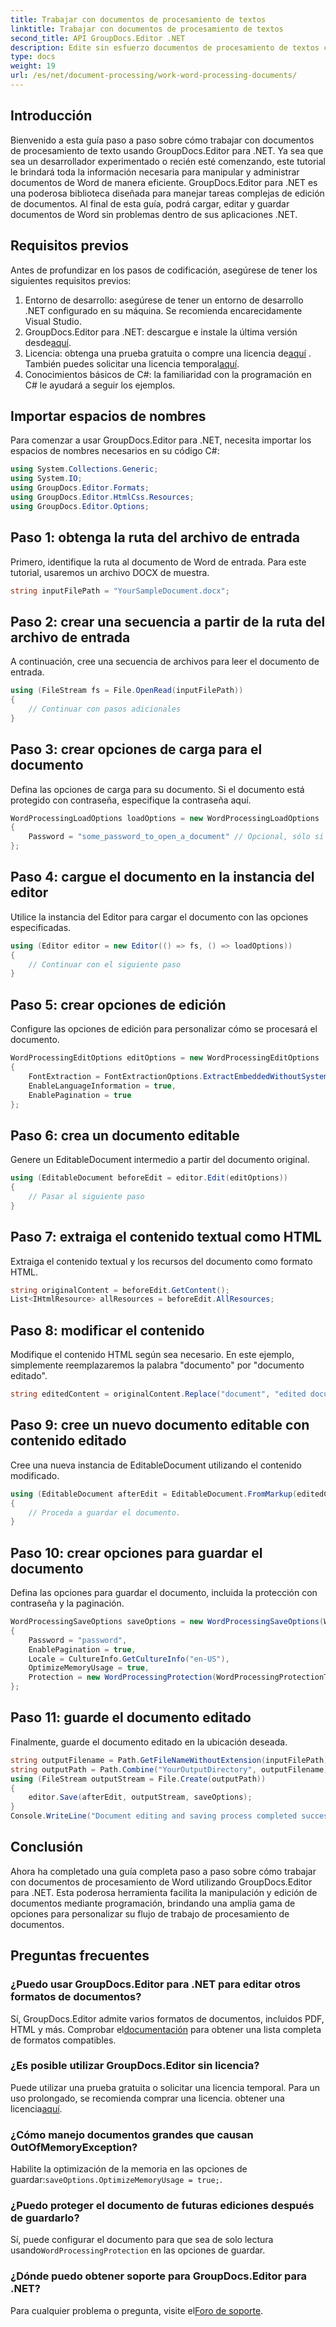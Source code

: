 ```yaml
---
title: Trabajar con documentos de procesamiento de textos
linktitle: Trabajar con documentos de procesamiento de textos
second_title: API GroupDocs.Editor .NET
description: Edite sin esfuerzo documentos de procesamiento de textos con GroupDocs.Editor para .NET. Siga nuestro tutorial detallado paso a paso para mejorar sus habilidades de gestión de documentos.
type: docs
weight: 19
url: /es/net/document-processing/work-word-processing-documents/
---
```

## Introducción
Bienvenido a esta guía paso a paso sobre cómo trabajar con documentos de procesamiento de texto usando GroupDocs.Editor para .NET. Ya sea que sea un desarrollador experimentado o recién esté comenzando, este tutorial le brindará toda la información necesaria para manipular y administrar documentos de Word de manera eficiente. GroupDocs.Editor para .NET es una poderosa biblioteca diseñada para manejar tareas complejas de edición de documentos. Al final de esta guía, podrá cargar, editar y guardar documentos de Word sin problemas dentro de sus aplicaciones .NET.
## Requisitos previos
Antes de profundizar en los pasos de codificación, asegúrese de tener los siguientes requisitos previos:
1. Entorno de desarrollo: asegúrese de tener un entorno de desarrollo .NET configurado en su máquina. Se recomienda encarecidamente Visual Studio.
2.  GroupDocs.Editor para .NET: descargue e instale la última versión desde[aquí](https://releases.groupdocs.com/editor/net/).
3.  Licencia: obtenga una prueba gratuita o compre una licencia de[aquí](https://purchase.groupdocs.com/buy) . También puedes solicitar una licencia temporal[aquí](https://purchase.groupdocs.com/temporary-license/).
4. Conocimientos básicos de C#: la familiaridad con la programación en C# le ayudará a seguir los ejemplos.
## Importar espacios de nombres
Para comenzar a usar GroupDocs.Editor para .NET, necesita importar los espacios de nombres necesarios en su código C#:
```csharp
using System.Collections.Generic;
using System.IO;
using GroupDocs.Editor.Formats;
using GroupDocs.Editor.HtmlCss.Resources;
using GroupDocs.Editor.Options;
```
## Paso 1: obtenga la ruta del archivo de entrada
Primero, identifique la ruta al documento de Word de entrada. Para este tutorial, usaremos un archivo DOCX de muestra.
```csharp
string inputFilePath = "YourSampleDocument.docx";
```
## Paso 2: crear una secuencia a partir de la ruta del archivo de entrada
A continuación, cree una secuencia de archivos para leer el documento de entrada.
```csharp
using (FileStream fs = File.OpenRead(inputFilePath))
{
    // Continuar con pasos adicionales
}
```
## Paso 3: crear opciones de carga para el documento
Defina las opciones de carga para su documento. Si el documento está protegido con contraseña, especifique la contraseña aquí. 
```csharp
WordProcessingLoadOptions loadOptions = new WordProcessingLoadOptions
{
    Password = "some_password_to_open_a_document" // Opcional, sólo si el documento está protegido
};
```
## Paso 4: cargue el documento en la instancia del editor
Utilice la instancia del Editor para cargar el documento con las opciones especificadas.
```csharp
using (Editor editor = new Editor(() => fs, () => loadOptions))
{
    // Continuar con el siguiente paso
}
```
## Paso 5: crear opciones de edición
Configure las opciones de edición para personalizar cómo se procesará el documento.
```csharp
WordProcessingEditOptions editOptions = new WordProcessingEditOptions
{
    FontExtraction = FontExtractionOptions.ExtractEmbeddedWithoutSystem,
    EnableLanguageInformation = true,
    EnablePagination = true
};
```
## Paso 6: crea un documento editable
Genere un EditableDocument intermedio a partir del documento original.
```csharp
using (EditableDocument beforeEdit = editor.Edit(editOptions))
{
    // Pasar al siguiente paso
}
```
## Paso 7: extraiga el contenido textual como HTML
Extraiga el contenido textual y los recursos del documento como formato HTML.
```csharp
string originalContent = beforeEdit.GetContent();
List<IHtmlResource> allResources = beforeEdit.AllResources;
```
## Paso 8: modificar el contenido
Modifique el contenido HTML según sea necesario. En este ejemplo, simplemente reemplazaremos la palabra "documento" por "documento editado".
```csharp
string editedContent = originalContent.Replace("document", "edited document");
```
## Paso 9: cree un nuevo documento editable con contenido editado
Cree una nueva instancia de EditableDocument utilizando el contenido modificado.
```csharp
using (EditableDocument afterEdit = EditableDocument.FromMarkup(editedContent, allResources))
{
    // Proceda a guardar el documento.
}
```
## Paso 10: crear opciones para guardar el documento
Defina las opciones para guardar el documento, incluida la protección con contraseña y la paginación.
```csharp
WordProcessingSaveOptions saveOptions = new WordProcessingSaveOptions(WordProcessingFormats.Docm)
{
    Password = "password",
    EnablePagination = true,
    Locale = CultureInfo.GetCultureInfo("en-US"),
    OptimizeMemoryUsage = true,
    Protection = new WordProcessingProtection(WordProcessingProtectionType.ReadOnly, "write_password")
};
```
## Paso 11: guarde el documento editado
Finalmente, guarde el documento editado en la ubicación deseada.
```csharp
string outputFilename = Path.GetFileNameWithoutExtension(inputFilePath) + ".docm";
string outputPath = Path.Combine("YourOutputDirectory", outputFilename);
using (FileStream outputStream = File.Create(outputPath))
{
    editor.Save(afterEdit, outputStream, saveOptions);
}
Console.WriteLine("Document editing and saving process completed successfully.");
```
## Conclusión
Ahora ha completado una guía completa paso a paso sobre cómo trabajar con documentos de procesamiento de Word utilizando GroupDocs.Editor para .NET. Esta poderosa herramienta facilita la manipulación y edición de documentos mediante programación, brindando una amplia gama de opciones para personalizar su flujo de trabajo de procesamiento de documentos.
## Preguntas frecuentes
### ¿Puedo usar GroupDocs.Editor para .NET para editar otros formatos de documentos?
 Sí, GroupDocs.Editor admite varios formatos de documentos, incluidos PDF, HTML y más. Comprobar el[documentación](https://reference.groupdocs.com/editor/net/) para obtener una lista completa de formatos compatibles.
### ¿Es posible utilizar GroupDocs.Editor sin licencia?
 Puede utilizar una prueba gratuita o solicitar una licencia temporal. Para un uso prolongado, se recomienda comprar una licencia. obtener una licencia[aquí](https://purchase.groupdocs.com/buy).
### ¿Cómo manejo documentos grandes que causan OutOfMemoryException?
 Habilite la optimización de la memoria en las opciones de guardar:`saveOptions.OptimizeMemoryUsage = true;`.
### ¿Puedo proteger el documento de futuras ediciones después de guardarlo?
 Sí, puede configurar el documento para que sea de solo lectura usando`WordProcessingProtection` en las opciones de guardar.
### ¿Dónde puedo obtener soporte para GroupDocs.Editor para .NET?
 Para cualquier problema o pregunta, visite el[Foro de soporte](https://forum.groupdocs.com/c/editor/20).